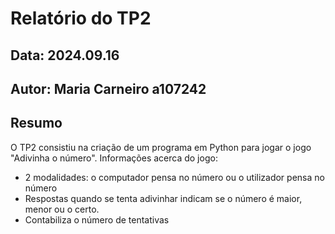 # Relatório do TP2
## Data: 2024.09.16
## Autor: Maria Carneiro a107242

## Resumo 
 
O TP2 consistiu na criação de um programa em Python para jogar o jogo "Adivinha o número". 
Informações acerca do jogo:
* 2 modalidades: o computador pensa no número ou o utilizador pensa no número 
* Respostas quando se tenta adivinhar indicam se o número é maior, menor ou o certo.
* Contabiliza o número de tentativas